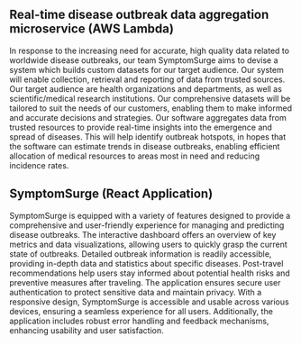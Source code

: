 ## Real-time disease outbreak data aggregation microservice (AWS Lambda)
In response to the increasing need for accurate, high quality data related to worldwide disease outbreaks, our team SymptomSurge aims to devise a system which builds custom datasets for our target audience. Our system will enable collection, retrieval and reporting of data from trusted sources. Our target audience are health organizations and departments, as well as scientific/medical research institutions. Our comprehensive datasets will be tailored to suit the needs of our customers, enabling them to make informed and accurate decisions and strategies.
Our software aggregates data from trusted resources to provide real-time insights into the emergence and spread of diseases. This will help identify outbreak hotspots, in hopes that the software can estimate trends in disease outbreaks, enabling efficient allocation of medical resources to areas most in need and reducing incidence rates.

## SymptomSurge (React Application)
SymptomSurge is equipped with a variety of features designed to provide a comprehensive and user-friendly experience for managing and predicting disease outbreaks. The interactive dashboard offers an overview of key metrics and data visualizations, allowing users to quickly grasp the current state of outbreaks. Detailed outbreak information is readily accessible, providing in-depth data and statistics about specific diseases. Post-travel recommendations help users stay informed about potential health risks and preventive measures after traveling. The application ensures secure user authentication to protect sensitive data and maintain privacy. With a responsive design, SymptomSurge is accessible and usable across various devices, ensuring a seamless experience for all users. Additionally, the application includes robust error handling and feedback mechanisms, enhancing usability and user satisfaction.
